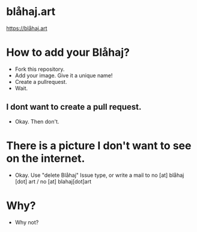 # blåhaj.art
https://blåhaj.art

# How to add your Blåhaj?

- Fork this repository.
- Add your image. Give it a unique name!
- Create a pullrequest.
- Wait.

## I dont want to create a pull request.
- Okay. Then don't.

# There is a picture I don't want to see on the internet.
- Okay. Use "delete Blåhaj" Issue type, or write a mail to no [at] blåhaj [dot] art / no [at] blahaj[dot]art

# Why?
- Why not?